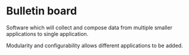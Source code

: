# Bulletin board

Software which will collect and compose data from multiple smaller applications to single application.

Modularity and configurability allows different applications to be added.
